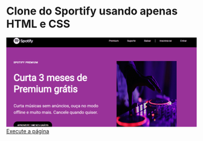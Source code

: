 <h1>Clone do Sportify usando apenas HTML e CSS</h1>

<img src="./image/sportify.gif">
<a href="http://zenunes.github.io/Clone-do-sportify/" target="_blank">Execute a página</a>